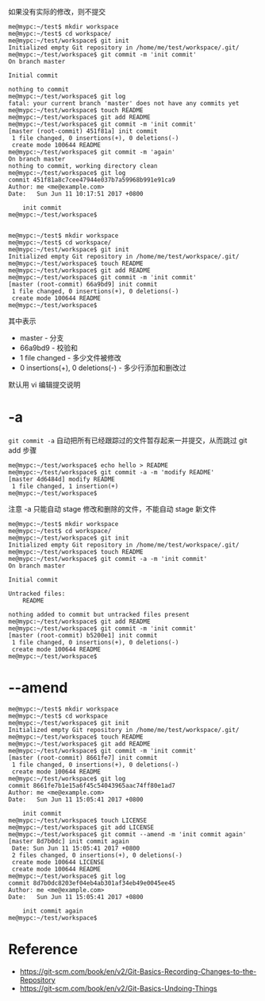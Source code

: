 如果没有实际的修改，则不提交

    me@mypc:~/test$ mkdir workspace
    me@mypc:~/test$ cd workspace/
    me@mypc:~/test/workspace$ git init
    Initialized empty Git repository in /home/me/test/workspace/.git/
    me@mypc:~/test/workspace$ git commit -m 'init commit'
    On branch master
    
    Initial commit
    
    nothing to commit
    me@mypc:~/test/workspace$ git log
    fatal: your current branch 'master' does not have any commits yet
    me@mypc:~/test/workspace$ touch README
    me@mypc:~/test/workspace$ git add README
    me@mypc:~/test/workspace$ git commit -m 'init commit'
    [master (root-commit) 451f81a] init commit
     1 file changed, 0 insertions(+), 0 deletions(-)
     create mode 100644 README
    me@mypc:~/test/workspace$ git commit -m 'again'
    On branch master
    nothing to commit, working directory clean
    me@mypc:~/test/workspace$ git log
    commit 451f81a8c7cee47944e037b7a59968b991e91ca9
    Author: me <me@example.com>
    Date:   Sun Jun 11 10:17:51 2017 +0800
    
        init commit
    me@mypc:~/test/workspace$ 


    me@mypc:~/test$ mkdir workspace
    me@mypc:~/test$ cd workspace/
    me@mypc:~/test/workspace$ git init
    Initialized empty Git repository in /home/me/test/workspace/.git/
    me@mypc:~/test/workspace$ touch README
    me@mypc:~/test/workspace$ git add README
    me@mypc:~/test/workspace$ git commit -m 'init commit'
    [master (root-commit) 66a9bd9] init commit
     1 file changed, 0 insertions(+), 0 deletions(-)
     create mode 100644 README
    me@mypc:~/test/workspace$ 


其中表示

- master - 分支
- 66a9bd9 - 校验和
- 1 file changed - 多少文件被修改
- 0 insertions(+), 0 deletions(-) - 多少行添加和删改过


默认用 vi 编辑提交说明


# -a
`git commit -a` 自动把所有已经跟踪过的文件暂存起来一并提交，从而跳过 git add 步骤


    me@mypc:~/test/workspace$ echo hello > README
    me@mypc:~/test/workspace$ git commit -a -m 'modify README'
    [master 4d6484d] modify README
     1 file changed, 1 insertion(+)
    me@mypc:~/test/workspace$ 


注意 -a 只能自动 stage 修改和删除的文件，不能自动 stage 新文件

    me@mypc:~/test$ mkdir workspace
    me@mypc:~/test$ cd workspace/
    me@mypc:~/test/workspace$ git init
    Initialized empty Git repository in /home/me/test/workspace/.git/
    me@mypc:~/test/workspace$ touch README
    me@mypc:~/test/workspace$ git commit -a -m 'init commit'
    On branch master
    
    Initial commit
    
    Untracked files:
    	README
    
    nothing added to commit but untracked files present
    me@mypc:~/test/workspace$ git add README
    me@mypc:~/test/workspace$ git commit -m 'init commit'
    [master (root-commit) b5200e1] init commit
     1 file changed, 0 insertions(+), 0 deletions(-)
     create mode 100644 README
    me@mypc:~/test/workspace$ 


# --amend

    me@mypc:~/test$ mkdir workspace
    me@mypc:~/test$ cd workspace
    me@mypc:~/test/workspace$ git init
    Initialized empty Git repository in /home/me/test/workspace/.git/
    me@mypc:~/test/workspace$ touch README
    me@mypc:~/test/workspace$ git add README
    me@mypc:~/test/workspace$ git commit -m 'init commit'
    [master (root-commit) 8661fe7] init commit
     1 file changed, 0 insertions(+), 0 deletions(-)
     create mode 100644 README
    me@mypc:~/test/workspace$ git log
    commit 8661fe7b1e15a6f45c54043965aac74ff80e1ad7
    Author: me <me@example.com>
    Date:   Sun Jun 11 15:05:41 2017 +0800
    
        init commit
    me@mypc:~/test/workspace$ touch LICENSE
    me@mypc:~/test/workspace$ git add LICENSE
    me@mypc:~/test/workspace$ git commit --amend -m 'init commit again'
    [master 8d7b0dc] init commit again
     Date: Sun Jun 11 15:05:41 2017 +0800
     2 files changed, 0 insertions(+), 0 deletions(-)
     create mode 100644 LICENSE
     create mode 100644 README
    me@mypc:~/test/workspace$ git log
    commit 8d7b0dc8203ef04eb4ab301af34eb49e0045ee45
    Author: me <me@example.com>
    Date:   Sun Jun 11 15:05:41 2017 +0800
    
        init commit again
    me@mypc:~/test/workspace$ 


# Reference
- https://git-scm.com/book/en/v2/Git-Basics-Recording-Changes-to-the-Repository
- https://git-scm.com/book/en/v2/Git-Basics-Undoing-Things

